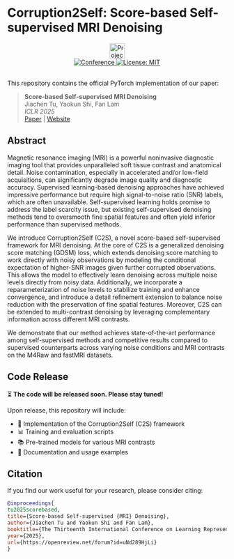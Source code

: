 # Corruption2Self: Score-based Self-supervised MRI Denoising

<div align="center">
  <a href="https://jiachentu.github.io/Corruption2Self-Self-Supervised-Denoising/">
    <img src="https://img.shields.io/badge/🌐_Project_Website-Visit_Now-blue?style=for-the-badge" alt="Project Website" height="35">
  </a>
</div>

<div align="center">
  <a href="https://openreview.net/forum?id=uNd289HjLi">
    <img src="https://img.shields.io/badge/ICLR-2025-b31b1b?style=flat-square" alt="Conference">
  </a>
  <a href="https://github.com/JiachenTu/Corruption2Self-Self-Supervised-Denoising/blob/main/LICENSE">
    <img src="https://img.shields.io/badge/License-MIT-yellow.svg?style=flat-square" alt="License: MIT">
  </a>
</div>

<br>

This repository contains the official PyTorch implementation of our paper:

> **Score-based Self-supervised MRI Denoising**  
> Jiachen Tu, Yaokun Shi, Fan Lam  
> *ICLR 2025*  
> [Paper](https://openreview.net/forum?id=uNd289HjLi) | [Website](https://jiachentu.github.io/Corruption2Self-Self-Supervised-Denoising/)

## Abstract

Magnetic resonance imaging (MRI) is a powerful noninvasive diagnostic imaging tool that provides unparalleled soft tissue contrast and anatomical detail. Noise contamination, especially in accelerated and/or low-field acquisitions, can significantly degrade image quality and diagnostic accuracy. Supervised learning-based denoising approaches have achieved impressive performance but require high signal-to-noise ratio (SNR) labels, which are often unavailable. Self-supervised learning holds promise to address the label scarcity issue, but existing self-supervised denoising methods tend to oversmooth fine spatial features and often yield inferior performance than supervised methods.

We introduce Corruption2Self (C2S), a novel score-based self-supervised framework for MRI denoising. At the core of C2S is a generalized denoising score matching (GDSM) loss, which extends denoising score matching to work directly with noisy observations by modeling the conditional expectation of higher-SNR images given further corrupted observations. This allows the model to effectively learn denoising across multiple noise levels directly from noisy data. Additionally, we incorporate a reparameterization of noise levels to stabilize training and enhance convergence, and introduce a detail refinement extension to balance noise reduction with the preservation of fine spatial features. Moreover, C2S can be extended to multi-contrast denoising by leveraging complementary information across different MRI contrasts.

We demonstrate that our method achieves state-of-the-art performance among self-supervised methods and competitive results compared to supervised counterparts across varying noise conditions and MRI contrasts on the M4Raw and fastMRI datasets.

## Code Release

⏳ **The code will be released soon. Please stay tuned!**

Upon release, this repository will include:
- 🔧 Implementation of the Corruption2Self (C2S) framework
- 📊 Training and evaluation scripts
- 📚 Pre-trained models for various MRI contrasts
- 📝 Documentation and usage examples

## Citation

If you find our work useful for your research, please consider citing:

```bibtex
@inproceedings{
tu2025scorebased,
title={Score-based Self-supervised {MRI} Denoising},
author={Jiachen Tu and Yaokun Shi and Fan Lam},
booktitle={The Thirteenth International Conference on Learning Representations},
year={2025},
url={https://openreview.net/forum?id=uNd289HjLi}
}
